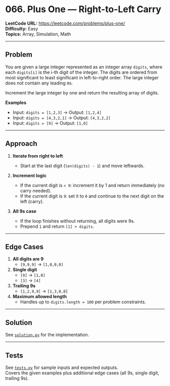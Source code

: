 # 066. Plus One — Right-to-Left Carry

**LeetCode URL:** https://leetcode.com/problems/plus-one/  
**Difficulty:** Easy  
**Topics:** Array, Simulation, Math  

---

## Problem  
You are given a large integer represented as an integer array `digits`, where each `digits[i]` is the i-th digit of the integer. The digits are ordered from most significant to least significant in left-to-right order. The large integer does not contain any leading `0`s.  

Increment the large integer by one and return the resulting array of digits.  

**Examples**
- Input: `digits = [1,2,3]` → Output: `[1,2,4]`  
- Input: `digits = [4,3,2,1]` → Output: `[4,3,2,2]`  
- Input: `digits = [9]` → Output: `[1,0]`  

---

## Approach  
1. **Iterate from right to left**  
   - Start at the last digit (`len(digits) - 1`) and move leftwards.  

2. **Increment logic**  
   - If the current digit is `< 9`: increment it by 1 and return immediately (no carry needed).  
   - If the current digit is `9`: set it to `0` and continue to the next digit on the left (carry).  

3. **All 9s case**  
   - If the loop finishes without returning, all digits were 9s.  
   - Prepend `1` and return `[1] + digits`.  

---

## Edge Cases  
1. **All digits are 9**  
   - `[9,9,9]` → `[1,0,0,0]`  
2. **Single digit**  
   - `[9]` → `[1,0]`  
   - `[3]` → `[4]`  
3. **Trailing 9s**  
   - `[1,2,9,9]` → `[1,3,0,0]`  
4. **Maximum allowed length**  
   - Handles up to `digits.length = 100` per problem constraints.  

---

## Solution  
See [`solution.py`](./solution.py) for the implementation.  

---

## Tests  
See [`tests.py`](./tests.py) for sample inputs and expected outputs.  
Covers the given examples plus additional edge cases (all 9s, single digit, trailing 9s).  
